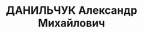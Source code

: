 ---
title: ДАНИЛЬЧУК Александр Михайлович
description: "1908 р. н., м. Гнівань Тиврівського р-ну, прож. м. Жмеринка, українець,\
  \ із селян, малописьменний, начальник 6-частини штабу 41-с.д., одруж. \n  Арешт.\
  \ 18.11.1937 р. Звинувач. за ст. 54-1 \"б\", 8, 11 КК УРСР. За вироком Верховного\
  \ суду СРСР розстріляний 14.01.1938 р. \n  Реабіл. 08.04.1958."
---